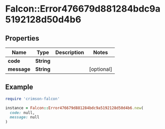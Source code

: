 # Falcon::Error476679d881284bdc9a5192128d50d4b6

## Properties

| Name | Type | Description | Notes |
| ---- | ---- | ----------- | ----- |
| **code** | **String** |  |  |
| **message** | **String** |  | [optional] |

## Example

```ruby
require 'crimson-falcon'

instance = Falcon::Error476679d881284bdc9a5192128d50d4b6.new(
  code: null,
  message: null
)
```

